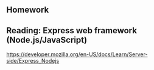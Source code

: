 ## Homework

## Reading: Express web framework (Node.js/JavaScript)

https://developer.mozilla.org/en-US/docs/Learn/Server-side/Express_Nodejs
